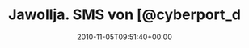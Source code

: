 ---
retweeted: false
source: <a href="http://twitter.com" rel="nofollow">Twitter Web Client</a>
entities:
  hashtags: []
  symbols: []
  user_mentions:
  - name: Cyberport GmbH
    screen_name: cyberport_de
    indices:
    - '18'
    - '31'
    id_str: '36617408'
    id: '36617408'
  urls: []
display_text_range:
- '0'
- '32'
favorite_count: '0'
id_str: '485387906584576'
truncated: false
retweet_count: '0'
id: '485387906584576'
created_at: Fri Nov 05 09:51:40 +0000 2010
favorited: false
full_text: Jawollja. SMS von [@cyberport_de](https://twitter.com/cyberport_de).
lang: de
tags:
- pesos:twitter
date: '2010-11-05T09:51:40+00:00'
src: https://twitter.com/bascht/status/485387906584576
original_url: https://twitter.com/bascht/status/485387906584576
type: twitter_tweet
text: Jawollja. SMS von [@cyberport_de](https://twitter.com/cyberport_de).
title: Jawollja. SMS von [@cyberport_d

---